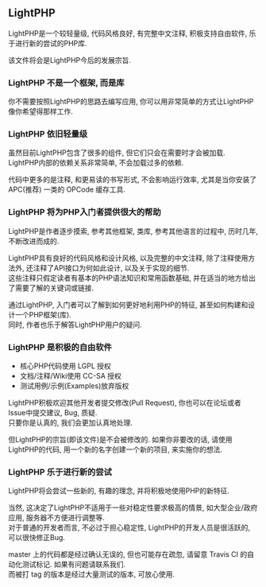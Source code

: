 ## LightPHP

LightPHP是一个较轻量级, 代码风格良好, 有完整中文注释, 积极支持自由软件, 乐于进行新的尝试的PHP库.

该文件将会是LightPHP今后的发展宗旨.

### LightPHP 不是一个框架, 而是库
你不需要按照LightPHP的思路去编写应用, 你可以用非常简单的方式让LightPHP像你希望得那样工作.

### LightPHP 依旧轻量级
虽然目前LightPHP包含了很多的组件, 但它们只会在需要时才会被加载.  
LightPHP内部的依赖关系非常简单, 不会加载过多的依赖.

代码中更多的是注释, 和更易读的书写形式, 不会影响运行效率, 尤其是当你安装了 APC(推荐) 一类的 OPCode 缓存工具.

### LightPHP 将为PHP入门者提供很大的帮助
LightPHP是作者逐步摸索, 参考其他框架, 类库, 参考其他语言的过程中, 历时几年, 不断改进而成的.  

LightPHP具有良好的代码风格和设计风格, 以及完整的中文注释, 除了注释使用方法外, 还注释了API接口为何如此设计, 以及关于实现的细节.  
这些注释只假定读者有基本的PHP语法知识和常用函数基础, 并在适当的地方给出了需要了解的关键词或链接.

通过LightPHP, 入门者可以了解到如何更好地利用PHP的特征, 甚至如何构建和设计一个PHP框架(库).  
同时, 作者也乐于解答LightPHP用户的疑问.

### LightPHP 是积极的自由软件

* 核心PHP代码使用 LGPL 授权
* 文档/注释/Wiki使用 CC-SA 授权
* 测试用例/示例(Examples)放弃版权

LightPHP积极欢迎其他开发者提交修改(Pull Request), 你也可以在论坛或者Issue中提交建议, Bug, 质疑.  
只要你是认真的, 我们会更加认真地处理.

但LightPHP的宗旨(即该文件)是不会被修改的. 如果你非要改的话, 请使用LightPHP的代码, 用一个新的名字创建一个新的项目, 来实施你的想法.

### LightPHP 乐于进行新的尝试
LightPHP将会尝试一些新的, 有趣的理念, 并将积极地使用PHP的新特征.

当然, 这决定了LightPHP不适用于一些对稳定性要求极高的情景, 如大型企业/政府应用, 服务器不方便进行调整等.  
对于普通的开发者而言, 不必过于担心稳定性, LightPHP的开发人员是很活跃的, 可以很快修正Bug.

master 上的代码都是经过确认无误的, 但也可能存在疏忽, 请留意 Travis CI 的自动化测试标记. 如果有问题请联系我们.  
而被打 tag 的版本是经过大量测试的版本, 可放心使用.